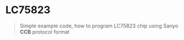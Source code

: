 # LC75823
>Simple example code, how to program LC75823 chip using Sanyo **CCB** protocol format

<picture>
  
</picture>

